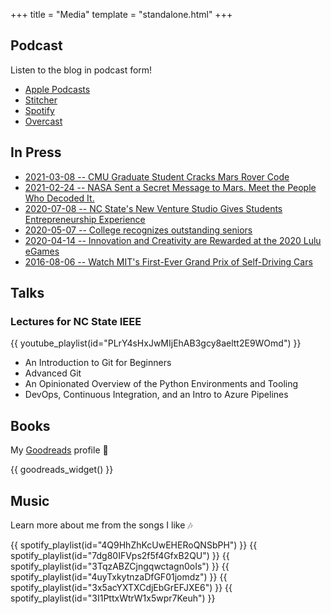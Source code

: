 +++
title = "Media"
template = "standalone.html"
+++

## Podcast

Listen to the blog in podcast form!

* [Apple Podcasts](https://podcasts.apple.com/us/podcast/adithyas-blog/id1601127059)
* [Stitcher](https://www.stitcher.com/show/adithyas-blog)
* [Spotify](https://open.spotify.com/show/0zBPzThWz37HXbVqvKaoZh)
* [Overcast](https://overcast.fm/itunes1601127059)

## In Press

- [2021-03-08 -- CMU Graduate Student Cracks Mars Rover Code](https://www.cmu.edu/news/stories/archives/2021/march/mars-rover-code.html)
- [2021-02-24 -- NASA Sent a Secret Message to Mars. Meet the People Who Decoded It.](https://www.nytimes.com/2021/02/24/science/nasa-mars-parachute-code.html)
- [2020-07-08 -- NC State's New Venture Studio Gives Students Entrepreneurship Experience](https://poole.ncsu.edu/news/2020/07/08/nc-states-new-venture-studio-gives-students-entrepreneurship-experience/)
- [2020-05-07 -- College recognizes outstanding seniors](https://www.engr.ncsu.edu/news/2020/05/07/college-recognizes-outstanding-seniors-2)
- [2020-04-14 -- Innovation and Creativity are Rewarded at the 2020 Lulu eGames](https://entrepreneurship.ncsu.edu/news/2020/04/14/innovation-and-creativity-are-rewarded-at-the-2020-lulu-egames-2/)
- [2016-08-06 -- Watch MIT's First-Ever Grand Prix of Self-Driving Cars](https://web.archive.org/web/20161125004443/http://bostinno.streetwise.co/2016/08/06/watch-mits-first-ever-grand-prix-of-self-driving-cars-video/)

## Talks

### Lectures for NC State IEEE

{{ youtube_playlist(id="PLrY4sHxJwMIjEhAB3gcy8aeltt2E9WOmd") }}

- An Introduction to Git for Beginners
- Advanced Git
- An Opinionated Overview of the Python Environments and Tooling
- DevOps, Continuous Integration, and an Intro to Azure Pipelines

[//]: # (TODO: infrequently update the placeholder)
[//]: # (Show static html as a placeholder in case js is not enabled - javascript include will override this if things work)

## Books

My [Goodreads](https://www.goodreads.com/user/show/117624107-adithya) profile 📖

{{ goodreads_widget() }}

## Music

Learn more about me from the songs I like 🎶

{{ spotify_playlist(id="4Q9HhZhKcUwEHERoQNSbPH") }}
{{ spotify_playlist(id="7dg80IFVps2f5f4GfxB2QU") }}
{{ spotify_playlist(id="3TqzABZCjngqwctagn0oIs") }}
{{ spotify_playlist(id="4uyTxkytnzaDfGF01jomdz") }}
{{ spotify_playlist(id="3x5acYXTXCdjEbGrEFJXE6") }}
{{ spotify_playlist(id="3I1PttxWtrW1x5wpr7Keuh") }}
